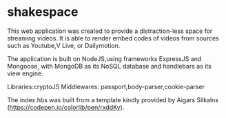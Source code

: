 # shakespace

This web application was created to provide a distraction-less space for streaming videos.
It is able to render embed codes of videos from sources such as Youtube,V Live, or Dailymotion. 

The application is built on NodeJS,using frameworks ExpressJS and Mongoose, with MongoDB as its NoSQL database and handlebars as its view engine.

Libraries:cryptoJS 
Middlewares: passport,body-parser,cookie-parser

The index.hbs was built from a template kindly provided by Aigars Silkalns (https://codepen.io/colorlib/pen/rxddKy).


